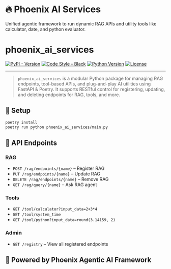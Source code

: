 
# 🔥 Phoenix AI Services

Unified agentic framework to run dynamic RAG APIs and utility tools like calculator, date, and   python evaluator.

# phoenix_ai_services

[![PyPI - Version](https://img.shields.io/pypi/v/phoenix-ai-services.svg)](https://pypi.org/project/phoenix-ai-services/)
[![Code Style - Black](https://img.shields.io/badge/code%20style-black-000000.svg)](https://github.com/psf/black)
[![Python Version](https://img.shields.io/pypi/pyversions/phoenix-ai-services.svg)](https://pypi.org/project/phoenix-ai-services/)
[![License](https://img.shields.io/pypi/l/phoenix-ai-services)](https://github.com/Praveengovianalytics/phoenix_ai_services/LICENSE)

---

> `phoenix_ai_services` is a modular Python package for managing RAG endpoints, tool-based APIs, and plug-and-play AI utilities using FastAPI & Poetry. It supports RESTful control for registering, updating, and deleting endpoints for RAG, tools, and more.


## 🔧 Setup

```bash
poetry install
poetry run python phoenix_ai_services/main.py
```

## 🚀 API Endpoints

### RAG
- `POST /rag/endpoints/{name}` – Register RAG
- `PUT /rag/endpoints/{name}` – Update RAG
- `DELETE /rag/endpoints/{name}` – Remove RAG
- `GET /rag/query/{name}` – Ask RAG agent

### Tools
- `GET /tool/calculator?input_data=2+3*4`
- `GET /tool/system_time`
- `GET /tool/python?input_data=round(3.14159, 2)`

### Admin
- `GET /registry` – View all registered endpoints

## 🧠 Powered by Phoenix Agentic AI Framework
